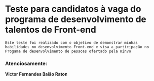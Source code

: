 
# Teste para candidatos à vaga do programa de desenvolvimento de talentos de Front-end

    Este teste foi realizado com o objetivo de demonstrar minhas habilidades no desenvolvimento Front-end e visa a participação no Progama de desenvolvimento de pessoas ofertado pela Kinvo

### Atenciosamente:
**Victor Fernandes Baião Raton**
